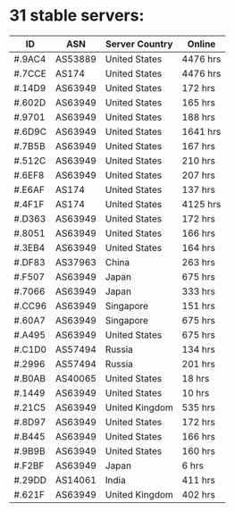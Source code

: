 # 31 stable servers:

| ID | ASN | Server Country | Online |
| ------ | ------ | ------ | ------ |
| #.9AC4 | AS53889 | United States | 4476 hrs |
| #.7CCE | AS174 | United States | 4476 hrs |
| #.14D9 | AS63949 | United States | 172 hrs |
| #.602D | AS63949 | United States | 165 hrs |
| #.9701 | AS63949 | United States | 188 hrs |
| #.6D9C | AS63949 | United States | 1641 hrs |
| #.7B5B | AS63949 | United States | 167 hrs |
| #.512C | AS63949 | United States | 210 hrs |
| #.6EF8 | AS63949 | United States | 207 hrs |
| #.E6AF | AS174 | United States | 137 hrs |
| #.4F1F | AS174 | United States | 4125 hrs |
| #.D363 | AS63949 | United States | 172 hrs |
| #.8051 | AS63949 | United States | 166 hrs |
| #.3EB4 | AS63949 | United States | 164 hrs |
| #.DF83 | AS37963 | China | 263 hrs |
| #.F507 | AS63949 | Japan | 675 hrs |
| #.7066 | AS63949 | Japan | 333 hrs |
| #.CC96 | AS63949 | Singapore | 151 hrs |
| #.60A7 | AS63949 | Singapore | 675 hrs |
| #.A495 | AS63949 | United States | 675 hrs |
| #.C1D0 | AS57494 | Russia | 134 hrs |
| #.2996 | AS57494 | Russia | 201 hrs |
| #.B0AB | AS40065 | United States | 18 hrs |
| #.1449 | AS63949 | United States | 10 hrs |
| #.21C5 | AS63949 | United Kingdom | 535 hrs |
| #.8D97 | AS63949 | United States | 172 hrs |
| #.B445 | AS63949 | United States | 166 hrs |
| #.9B9B | AS63949 | United States | 160 hrs |
| #.F2BF | AS63949 | Japan | 6 hrs |
| #.29DD | AS14061 | India | 411 hrs |
| #.621F | AS63949 | United Kingdom | 402 hrs |

